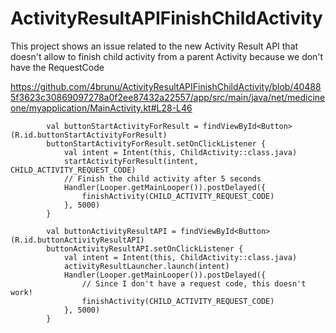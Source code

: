 # ActivityResultAPIFinishChildActivity
This project shows an issue related to the new Activity Result API that doesn't allow to finish child activity from a parent Activity because we don't have the RequestCode

https://github.com/4brunu/ActivityResultAPIFinishChildActivity/blob/404885f3623c30869097278a0f2ee87432a22557/app/src/main/java/net/medicineone/myapplication/MainActivity.kt#L28-L46
```
        val buttonStartActivityForResult = findViewById<Button>(R.id.buttonStartActivityForResult)
        buttonStartActivityForResult.setOnClickListener {
            val intent = Intent(this, ChildActivity::class.java)
            startActivityForResult(intent, CHILD_ACTIVITY_REQUEST_CODE)
            // Finish the child activity after 5 seconds
            Handler(Looper.getMainLooper()).postDelayed({
                finishActivity(CHILD_ACTIVITY_REQUEST_CODE)
            }, 5000)
        }

        val buttonActivityResultAPI = findViewById<Button>(R.id.buttonActivityResultAPI)
        buttonActivityResultAPI.setOnClickListener {
            val intent = Intent(this, ChildActivity::class.java)
            activityResultLauncher.launch(intent)
            Handler(Looper.getMainLooper()).postDelayed({
                // Since I don't have a request code, this doesn't work!
                finishActivity(CHILD_ACTIVITY_REQUEST_CODE)
            }, 5000)
        }

```
